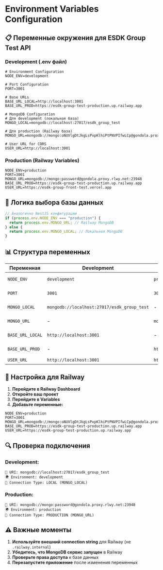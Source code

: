 # Environment Variables Configuration

## 📋 **Переменные окружения для ESDK Group Test API**

### **Development (.env файл)**

```env
# Environment Configuration
NODE_ENV=development

# Port Configuration
PORT=3001

# Base URLs
BASE_URL_LOCAL=http://localhost:3001
BASE_URL_PROD=https://esdk-group-test-production.up.railway.app

# MongoDB Configuration
# Для development (локальная база)
MONGO_LOCAL=mongodb://localhost:27017/esdk_group_test

# Для production (Railway база)
MONGO_URL=mongodb://mongo:oNUVlgDtJkgLsPxpKlhiPtPNVPIfwLCp@gondola.proxy.rlwy.net:23948

# User URL for CORS
USER_URL=http://localhost:3001
```

### **Production (Railway Variables)**

```env
NODE_ENV=production
PORT=3001
MONGO_URL=mongodb://mongo:password@gondola.proxy.rlwy.net:23948
BASE_URL_PROD=https://esdk-group-test-production.up.railway.app
USER_URL=https://esdk-group-front-test.vercel.app
```

## 🔧 **Логика выбора базы данных**

```typescript
// Аналогично NestJS конфигурации
if (process.env.NODE_ENV === "production") {
  return process.env.MONGO_URL; // Railway MongoDB
} else {
  return process.env.MONGO_LOCAL; // Локальная MongoDB
}
```

## 📊 **Структура переменных**

| Переменная       | Development                                 | Production                                              | Описание             |
| ---------------- | ------------------------------------------- | ------------------------------------------------------- | -------------------- |
| `NODE_ENV`       | `development`                               | `production`                                            | Окружение приложения |
| `PORT`           | `3001`                                      | `3001`                                                  | Порт приложения      |
| `MONGO_LOCAL`    | `mongodb://localhost:27017/esdk_group_test` | -                                                       | Локальная MongoDB    |
| `MONGO_URL`      | -                                           | `mongodb://mongo:password@gondola.proxy.rlwy.net:23948` | Railway MongoDB      |
| `BASE_URL_LOCAL` | `http://localhost:3001`                     | -                                                       | Локальный URL        |
| `BASE_URL_PROD`  | -                                           | `https://esdk-group-test-production.up.railway.app`     | Production URL       |
| `USER_URL`       | `http://localhost:3001`                     | `https://esdk-group-test-production.up.railway.app`     | CORS URL             |

## 🚀 **Настройка для Railway**

1. **Перейдите в Railway Dashboard**
2. **Откройте ваш проект**
3. **Перейдите в Variables**
4. **Добавьте переменные:**

```env
NODE_ENV=production
PORT=3001
MONGO_URL=mongodb://mongo:oNUVlgDtJkgLsPxpKlhiPtPNVPIfwLCp@gondola.proxy.rlwy.net:23948
BASE_URL_PROD=https://esdk-group-test-production.up.railway.app
USER_URL=https://esdk-group-test-production.up.railway.app
```

## 🔍 **Проверка подключения**

### **Development:**

```
🔗 URI: mongodb://localhost:27017/esdk_group_test
🌍 Environment: development
📍 Connection Type: LOCAL (MONGO_LOCAL)
```

### **Production:**

```
🔗 URI: mongodb://mongo:password@gondola.proxy.rlwy.net:23948
🌍 Environment: production
📍 Connection Type: PRODUCTION (MONGO_URL)
```

## ⚠️ **Важные моменты**

1. **Используйте внешний connection string** для Railway (не `.railway.internal`)
2. **Убедитесь, что MongoDB сервис запущен** в Railway
3. **Проверьте права доступа** к базе данных
4. **Перезапустите приложение** после изменения переменных
